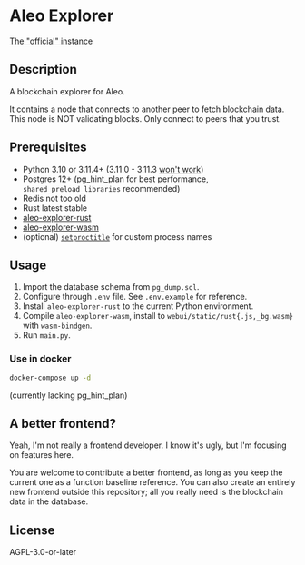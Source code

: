 # Aleo Explorer

[The "official" instance](https://explorer.hamp.app)

## Description

A blockchain explorer for Aleo.

It contains a node that connects to another peer to fetch blockchain data. This node is NOT validating blocks. Only
connect to peers that you trust.

## Prerequisites

* Python 3.10 or 3.11.4+ (3.11.0 - 3.11.3 [won't work](https://github.com/python/cpython/pull/103514))
* Postgres 12+ (pg_hint_plan for best performance, `shared_preload_libraries` recommended)
* Redis not too old
* Rust latest stable
* [aleo-explorer-rust](https://github.com/HarukaMa/aleo-explorer-rust)
* [aleo-explorer-wasm](https://github.com/HarukaMa/aleo-explorer-wasm)
* (optional) [`setproctitle`](https://pypi.org/project/setproctitle/) for custom process names

## Usage

1. Import the database schema from `pg_dump.sql`.
1. Configure through `.env` file. See `.env.example` for reference.
1. Install `aleo-explorer-rust` to the current Python environment.
1. Compile `aleo-explorer-wasm`, install to `webui/static/rust{.js,_bg.wasm}` with `wasm-bindgen`. 
1. Run `main.py`.

### Use in docker

```bash
docker-compose up -d
```

(currently lacking pg_hint_plan)

## A better frontend?

Yeah, I'm not really a frontend developer. I know it's ugly, but I'm focusing on features here.

You are welcome to contribute a better frontend, as long as you keep the current one as a function baseline reference.
You can also create an entirely new frontend outside this repository; all you really need is the blockchain data in the
database.

## License

AGPL-3.0-or-later
